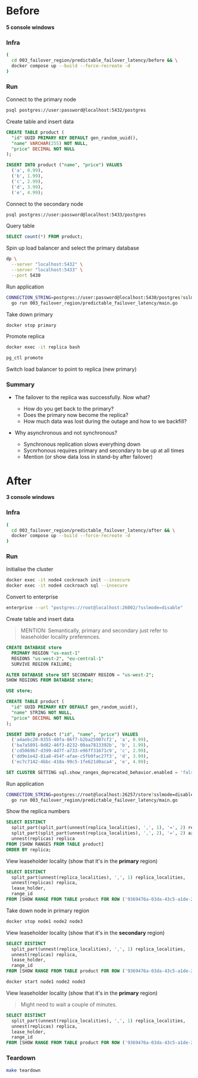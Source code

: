 # Before

**5 console windows**

### Infra

``` sh
(
  cd 003_failover_region/predictable_failover_latency/before && \
  docker compose up --build --force-recreate -d
)
```

### Run

Connect to the primary node

``` sh
psql postgres://user:password@localhost:5432/postgres 
```

Create table and insert data

``` sql
CREATE TABLE product (
  "id" UUID PRIMARY KEY DEFAULT gen_random_uuid(),
  "name" VARCHAR(255) NOT NULL,
  "price" DECIMAL NOT NULL
);

INSERT INTO product ("name", "price") VALUES
  ('a', 0.99),
  ('b', 1.99),
  ('c', 2.99),
  ('d', 3.99),
  ('e', 4.99);
```

Connect to the secondary node

``` sh
psql postgres://user:password@localhost:5433/postgres 
```

Query table

``` sql
SELECT count(*) FROM product;
```

Spin up load balancer and select the primary database

``` sh
dp \
  --server "localhost:5432" \
  --server "localhost:5433" \
  --port 5430
```

Run application

``` sh
CONNECTION_STRING=postgres://user:password@localhost:5430/postgres?sslmode=disable \
  go run 003_failover_region/predictable_failover_latency/main.go
```

Take down primary

``` sh
docker stop primary
```

Promote replica

``` sh
docker exec -it replica bash

pg_ctl promote
```

Switch load balancer to point to replica (new primary)

### Summary

* The failover to the replica was successfully. Now what?
  * How do you get back to the primary?
  * Does the primary now become the replica?
  * How much data was lost during the outage and how to we backfill?

* Why asynchronous and not synchronous?
  * Synchronous replication slows everything down
  * Sycnrhonous requires primary and secondary to be up at all times
  * Mention (or show data loss in stand-by after failover)

# After

**3 console windows**

### Infra

``` sh
(
  cd 003_failover_region/predictable_failover_latency/after && \
  docker compose up --build --force-recreate -d
)
```

### Run

Initialise the cluster

``` sh
docker exec -it node4 cockroach init --insecure
docker exec -it node4 cockroach sql --insecure 
```

Convert to enterprise

``` sh
enterprise --url "postgres://root@localhost:26002/?sslmode=disable"
```

Create table and insert data

> MENTION: Semantically, primary and secondary just refer to leaseholder locality preferences.

``` sql
CREATE DATABASE store
  PRIMARY REGION "us-east-1"
  REGIONS "us-west-2", "eu-central-1"
  SURVIVE REGION FAILURE;

ALTER DATABASE store SET SECONDARY REGION = "us-west-2";
SHOW REGIONS FROM DATABASE store;

USE store;

CREATE TABLE product (
  "id" UUID PRIMARY KEY DEFAULT gen_random_uuid(),
  "name" STRING NOT NULL,
  "price" DECIMAL NOT NULL
);

INSERT INTO product ("id", "name", "price") VALUES
  ('a4aebc20-0355-40fa-86f7-b2ba25907cf2', 'a', 0.99),
  ('ba7a5891-8d82-46f3-8232-00aa7813392b', 'b', 1.99),
  ('cd5069b7-d399-4d7f-a733-e96ff31671c9', 'c', 2.99),
  ('dd9e1e42-81a8-454f-afae-c5fb9fac27f3', 'd', 3.99),
  ('ec7c7142-4bbc-418a-99c5-1fe621d0aca4', 'e', 4.99);

SET CLUSTER SETTING sql.show_ranges_deprecated_behavior.enabled = 'false';
```

Run application

``` sh
CONNECTION_STRING=postgres://root@localhost:26257/store?sslmode=disable \
  go run 003_failover_region/predictable_failover_latency/main.go
```

Show the replica numbers

``` sql
SELECT DISTINCT
  split_part(split_part(unnest(replica_localities), ',', 1), '=', 2) region,
  split_part(split_part(unnest(replica_localities), ',', 2), '=', 2) az,
  unnest(replicas) replica
FROM [SHOW RANGES FROM TABLE product]
ORDER BY replica;
```

View leaseholder locality (show that it's in the **primary** region)

``` sql
SELECT DISTINCT
  split_part(unnest(replica_localities), ',', 1) replica_localities,
  unnest(replicas) replica,
  lease_holder,
  range_id
FROM [SHOW RANGE FROM TABLE product FOR ROW ('9369476a-03da-43c5-a1de-211a95c90b3b')];
```

Take down node in primary region

``` sh
docker stop node1 node2 node3
```

View leaseholder locality (show that it's in the **secondary** region)

``` sql
SELECT DISTINCT
  split_part(unnest(replica_localities), ',', 1) replica_localities,
  unnest(replicas) replica,
  lease_holder,
  range_id
FROM [SHOW RANGE FROM TABLE product FOR ROW ('9369476a-03da-43c5-a1de-211a95c90b3b')];
```

``` sh
docker start node1 node2 node3
```

View leaseholder locality (show that it's in the **primary** region)

> Might need to wait a couple of minutes.

``` sql
SELECT DISTINCT
  split_part(unnest(replica_localities), ',', 1) replica_localities,
  unnest(replicas) replica,
  lease_holder,
  range_id
FROM [SHOW RANGE FROM TABLE product FOR ROW ('9369476a-03da-43c5-a1de-211a95c90b3b')];
```

### Teardown

``` sh
make teardown
```
